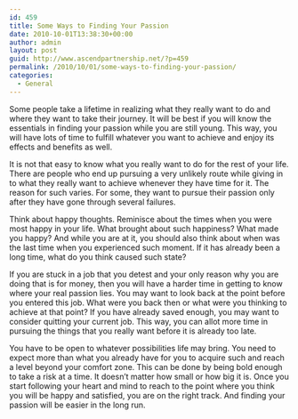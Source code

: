 ```yaml
---
id: 459
title: Some Ways to Finding Your Passion
date: 2010-10-01T13:38:30+00:00
author: admin
layout: post
guid: http://www.ascendpartnership.net/?p=459
permalink: /2010/10/01/some-ways-to-finding-your-passion/
categories:
  - General
---
```

Some people take a lifetime in realizing what they really want to do and where they want to take their journey. It will be best if you will know the essentials in finding your passion while you are still young. This way, you will have lots of time to fulfill whatever you want to achieve and enjoy its effects and benefits as well.

It is not that easy to know what you really want to do for the rest of your life. There are people who end up pursuing a very unlikely route while giving in to what they really want to achieve whenever they have time for it. The reason for such varies. For some, they want to pursue their passion only after they have gone through several failures. 

Think about happy thoughts. Reminisce about the times when you were most happy in your life. What brought about such happiness? What made you happy? And while you are at it, you should also think about when was the last time when you experienced such moment. If it has already been a long time, what do you think caused such state?

If you are stuck in a job that you detest and your only reason why you are doing that is for money, then you will have a harder time in getting to know where your real passion lies. You may want to look back at the point before you entered this job. What were you back then or what were you thinking to achieve at that point? If you have already saved enough, you may want to consider quitting your current job. This way, you can allot more time in pursuing the things that you really want before it is already too late. 

You have to be open to whatever possibilities life may bring. You need to expect more than what you already have for you to acquire such and reach a level beyond your comfort zone. This can be done by being bold enough to take a risk at a time. It doesn&#8217;t matter how small or how big it is. Once you start following your heart and mind to reach to the point where you think you will be happy and satisfied, you are on the right track. And finding your passion will be easier in the long run.